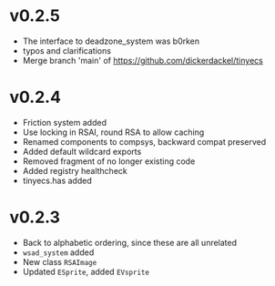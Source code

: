 # v0.2.5
- The interface to deadzone_system was b0rken
- typos and clarifications
- Merge branch 'main' of https://github.com/dickerdackel/tinyecs

# v0.2.4

- Friction system added
- Use locking in RSAI, round RSA to allow caching
- Renamed components to compsys, backward compat preserved
- Added default wildcard exports
- Removed fragment of no longer existing code
- Added registry healthcheck
- tinyecs.has added

# v0.2.3

- Back to alphabetic ordering, since these are all unrelated
- `wsad_system` added
- New class `RSAImage`
- Updated `ESprite`, added `EVsprite`
